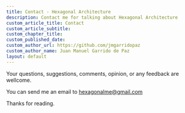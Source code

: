 ```yaml
---
title: Contact - Hexagonal Architecture
description: Contact me for talking about Hexagonal Architecture
custom_article_title: Contact
custom_article_subtitle:
custom_chapter_title:
custom_published_date:
custom_author_url: https://github.com/jmgarridopaz
custom_author_name: Juan Manuel Garrido de Paz
layout: default
---
```


Your questions, suggestions, comments, opinion, or any feedback are wellcome.

You can send me an email to <a style="text-decoration: underline;" href="mailto:hexagonalme@gmail.com?subject=contact">hexagonalme@gmail.com</a>

Thanks for reading.
